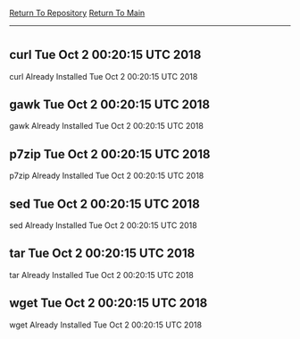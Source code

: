 [Return To Repository](https://github.com/deathbybandaid/piholeparser/)
[Return To Main](https://github.com/deathbybandaid/piholeparser/blob/master/RecentRunLogs/Mainlog.md)
____________________________________
# 
## curl Tue Oct 2 00:20:15 UTC 2018
curl Already Installed Tue Oct 2 00:20:15 UTC 2018
## gawk Tue Oct 2 00:20:15 UTC 2018
gawk Already Installed Tue Oct 2 00:20:15 UTC 2018
## p7zip Tue Oct 2 00:20:15 UTC 2018
p7zip Already Installed Tue Oct 2 00:20:15 UTC 2018
## sed Tue Oct 2 00:20:15 UTC 2018
sed Already Installed Tue Oct 2 00:20:15 UTC 2018
## tar Tue Oct 2 00:20:15 UTC 2018
tar Already Installed Tue Oct 2 00:20:15 UTC 2018
## wget Tue Oct 2 00:20:15 UTC 2018
wget Already Installed Tue Oct 2 00:20:15 UTC 2018
